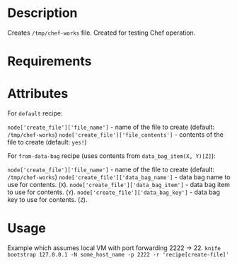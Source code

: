 Description
===========
Creates `/tmp/chef-works` file. Created for testing Chef operation.

Requirements
============

Attributes
==========

For `default` recipe:

`node['create_file']['file_name']` - name of the file to create (default: `/tmp/chef-works`)
`node['create_file']['file_contents']` - contents of the file to create (default: `yes!`)

For `from-data-bag` recipe (uses contents from `data_bag_item(X, Y)[Z]`):

`node['create_file']['file_name']` - name of the file to create (default: `/tmp/chef-works`)
`node['create_file']['data_bag_name']` - data bag name to use for contents. (`X`).
`node['create_file']['data_bag_item']` - data bag item to use for contents. (`Y`).
`node['create_file']['data_bag_key']` - data bag key to use for contents. (`Z`).

Usage
=====
Example which assumes local VM with port forwarding 2222 -> 22.
`knife bootstrap 127.0.0.1 -N some_host_name -p 2222 -r 'recipe[create-file]'`
